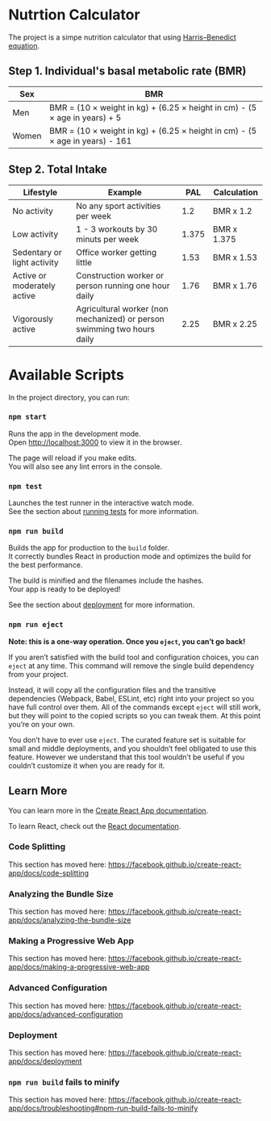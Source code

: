 # Nutrtion Calculator
The project is a simpe nutrition calculator that using [Harris–Benedict equation](https://en.wikipedia.org/wiki/Harris%E2%80%93Benedict_equation).

## Step 1. Individual's basal metabolic rate (BMR)

Sex | BMR
--- | ---
Men | BMR = (10 × weight in kg) + (6.25 × height in cm) - (5 × age in years) + 5
Women | BMR = (10 × weight in kg) + (6.25 × height in cm) - (5 × age in years) - 161

## Step 2. Total Intake

Lifestyle | Example | PAL | Calculation
--- | --- | --- | --- 
No activity  | No any sport activities per week | 1.2 | BMR x 1.2
Low activity  | 1 - 3 workouts by 30 minuts per week | 1.375 | BMR x 1.375
Sedentary or light activity | Office worker getting little | 1.53 | BMR x 1.53
Active or moderately active | Construction worker or person running one hour daily | 1.76 | BMR x 1.76
Vigorously active | Agricultural worker (non mechanized) or person swimming two hours daily | 2.25 | BMR x 2.25

# Available Scripts

In the project directory, you can run:

### `npm start`

Runs the app in the development mode.<br>
Open [http://localhost:3000](http://localhost:3000) to view it in the browser.

The page will reload if you make edits.<br>
You will also see any lint errors in the console.

### `npm test`

Launches the test runner in the interactive watch mode.<br>
See the section about [running tests](https://facebook.github.io/create-react-app/docs/running-tests) for more information.

### `npm run build`

Builds the app for production to the `build` folder.<br>
It correctly bundles React in production mode and optimizes the build for the best performance.

The build is minified and the filenames include the hashes.<br>
Your app is ready to be deployed!

See the section about [deployment](https://facebook.github.io/create-react-app/docs/deployment) for more information.

### `npm run eject`

**Note: this is a one-way operation. Once you `eject`, you can’t go back!**

If you aren’t satisfied with the build tool and configuration choices, you can `eject` at any time. This command will remove the single build dependency from your project.

Instead, it will copy all the configuration files and the transitive dependencies (Webpack, Babel, ESLint, etc) right into your project so you have full control over them. All of the commands except `eject` will still work, but they will point to the copied scripts so you can tweak them. At this point you’re on your own.

You don’t have to ever use `eject`. The curated feature set is suitable for small and middle deployments, and you shouldn’t feel obligated to use this feature. However we understand that this tool wouldn’t be useful if you couldn’t customize it when you are ready for it.

## Learn More

You can learn more in the [Create React App documentation](https://facebook.github.io/create-react-app/docs/getting-started).

To learn React, check out the [React documentation](https://reactjs.org/).

### Code Splitting

This section has moved here: https://facebook.github.io/create-react-app/docs/code-splitting

### Analyzing the Bundle Size

This section has moved here: https://facebook.github.io/create-react-app/docs/analyzing-the-bundle-size

### Making a Progressive Web App

This section has moved here: https://facebook.github.io/create-react-app/docs/making-a-progressive-web-app

### Advanced Configuration

This section has moved here: https://facebook.github.io/create-react-app/docs/advanced-configuration

### Deployment

This section has moved here: https://facebook.github.io/create-react-app/docs/deployment

### `npm run build` fails to minify

This section has moved here: https://facebook.github.io/create-react-app/docs/troubleshooting#npm-run-build-fails-to-minify
